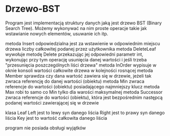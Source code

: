 # Drzewo-BST
Program jest implementacją struktury danych jaką jest drzewo BST (Binary Search Tree).
Możemy wykonywać na nim proste operacje takie jak wstawianie nowych elementów, usuwanie ich itp.

metoda Insert odpowiedzialna jest za wstawienie w odpowiednim miejscu drzewa liczby całkowitej podanej przez użytkownika
metoda DeleteLeaf wywołuje metodę Delete przekazując jej odpowiedni parametr int, wykonując przy tym operację usunięcia danej wartości i jeśli trzeba "przesunięcia poszczególnych liści drzewa"
metoda InOrder wypisuje w oknie konsoli wartości całkowite drzewa w kolejności rosnącej
metoda Member sprawdza czy dana wartość zawiera się w drzewie, jeżeli tak zwraca referencję do danej wartości (obiektu)
metoda Min zwraca referencje do wartości (obiektu) posiadającego najmniejszy klucz
metoda Max robi to samo co Min tylko dla warości maksymalnej
metoda Successor zwraca referencje do wartości (obiektu), która jest bezpośrednim następcą podanej wartości zawierającej się w drzewie

klasa Leaf
Left jest to lewy syn danego liścia
Right jest to prawy syn danego liścia
Key jest to wartość całkowita danego liścia

program nie posiada obsługi wyjątków
